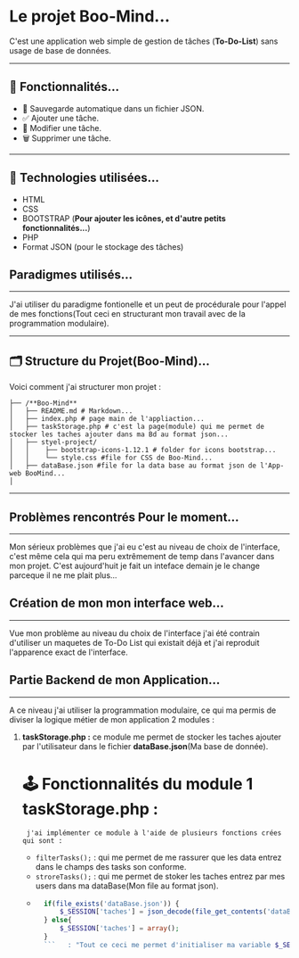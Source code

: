 #  Le projet Boo-Mind... 

C'est une application web simple de gestion de tâches (**To-Do-List**) sans usage de base de données.

---

## 🚀 Fonctionnalités...

- 💾 Sauvegarde automatique dans un fichier JSON.
- ✅ Ajouter une tâche.
- 📝 Modifier une tâche.
- 🗑️ Supprimer une tâche.

---

## 🧰 Technologies utilisées...

- HTML
- CSS
- BOOTSTRAP (**Pour ajouter les icônes, et d'autre petits fonctionnalités...**)
- PHP
- Format JSON (pour le stockage des tâches)

## Paradigmes utilisés...

---

J'ai utiliser du paradigme fontionelle et un peut de procédurale pour l'appel de mes fonctions(Tout ceci en structurant mon travail avec de la programmation modulaire).

---
## 🗂️ Structure du Projet(**Boo-Mind**)...

Voici comment j'ai structurer mon projet :

```
├── /**Boo-Mind**
│   ├── README.md # Markdown...
│   ├── index.php # page main de l'appliaction...
│   ├── taskStorage.php # c'est la page(module) qui me permet de stocker les taches ajouter dans ma Bd au format json...
│   ├── styel-project/
│   │    ├── bootstrap-icons-1.12.1 # folder for icons bootstrap...
│   │    └── style.css #file for CSS de Boo-Mind...
│   ├── dataBase.json #file for la data base au format json de l'App-web BooMind...
│ 
```
---
## Problèmes rencontrés Pour le moment...

---

Mon sérieux problèmes que j'ai eu c'est au niveau de choix de l'interface, c'est même cela qui ma peru extrêmement de temp dans l'avancer dans mon projet. C'est aujourd'huit je fait un inteface demain je le change parceque il ne me plait plus... 

## Création de mon mon interface web...
---
Vue mon problème au niveau du choix de l'interface j'ai été contrain d'utiliser un maquetes de To-Do List qui existait déjà et j'ai reproduit l'apparence exact de l'interface.

## Partie Backend de mon Application...
---
A ce niveau j'ai utiliser la programmation modulaire, ce qui ma permis de diviser la logique métier de mon application 2 modules :
1. **taskStorage.php :** ce module me permet de stocker les taches ajouter par l'utilisateur dans le fichier **dataBase.json**(Ma base de donnée).
    # 🕹️ Fonctionnalités du module 1 **taskStorage.php :**
        j'ai implémenter ce module à l'aide de plusieurs fonctions crées qui sont :
    - `filterTasks();` : qui me permet de me rassurer que les data entrez dans le champs des tasks son conforme.
    -  `stroreTasks();` : qui me permet de stoker les taches entrez par mes users dans ma dataBase(Mon file au format json).
    - ```php
        if(file_exists('dataBase.json')) {
            $_SESSION['taches'] = json_decode(file_get_contents('dataBase.json'), true);
        } else{
            $_SESSION['taches'] = array();
        }
        ```   : "Tout ce ceci me permet d'initialiser ma variable $_SESSION['taches']"